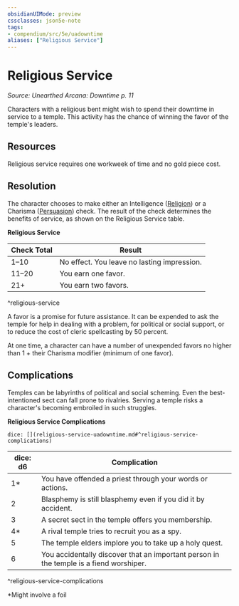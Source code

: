 ```yaml
---
obsidianUIMode: preview
cssclasses: json5e-note
tags:
- compendium/src/5e/uadowntime
aliases: ["Religious Service"]
---
```

# Religious Service
*Source: Unearthed Arcana: Downtime p. 11* 

Characters with a religious bent might wish to spend their downtime in service to a temple. This activity has the chance of winning the favor of the temple's leaders.

## Resources

Religious service requires one workweek of time and no gold piece cost.

## Resolution

The character chooses to make either an Intelligence ([Religion](/Systems/5e/rules/skills.md#Religion)) or a Charisma ([Persuasion](/Systems/5e/rules/skills.md#Persuasion)) check. The result of the check determines the benefits of service, as shown on the Religious Service table.

**Religious Service**

| Check Total | Result |
|-------------|--------|
| 1–10 | No effect. You leave no lasting impression. |
| 11–20 | You earn one favor. |
| 21+ | You earn two favors. |
^religious-service

A favor is a promise for future assistance. It can be expended to ask the temple for help in dealing with a problem, for political or social support, or to reduce the cost of cleric spellcasting by 50 percent.

At one time, a character can have a number of unexpended favors no higher than 1 + their Charisma modifier (minimum of one favor).

## Complications

Temples can be labyrinths of political and social scheming. Even the best-intentioned sect can fall prone to rivalries. Serving a temple risks a character's becoming embroiled in such struggles.

**Religious Service Complications**

`dice: [](religious-service-uadowntime.md#^religious-service-complications)`

| dice: d6 | Complication |
|----------|--------------|
| 1* | You have offended a priest through your words or actions. |
| 2 | Blasphemy is still blasphemy even if you did it by accident. |
| 3 | A secret sect in the temple offers you membership. |
| 4* | A rival temple tries to recruit you as a spy. |
| 5 | The temple elders implore you to take up a holy quest. |
| 6 | You accidentally discover that an important person in the temple is a fiend worshiper. |
^religious-service-complications

*Might involve a foil